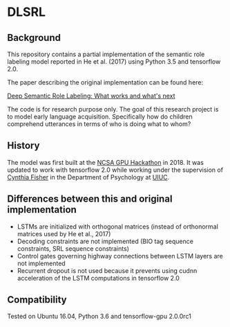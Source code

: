 # DLSRL

## Background

This repository contains a partial implementation of the semantic role labeling model reported in He et al. (2017) using Python 3.5 and tensorflow 2.0. 

The paper describing the original implementation can be found here: 

[Deep Semantic Role Labeling: What works and what's next](https://www.aclweb.org/anthology/P17-1044)

The code is for research purpose only. 
The goal of this research project is to model early language acquisition. 
Specifically how do children comprehend utterances in terms of who is doing what to whom?

## History

The model was first built at the [NCSA GPU Hackathon](https://bluewaters.ncsa.illinois.edu/bw-hackathon-2018) in 2018.
It was updated to work with tensorflow 2.0 while working under the supervision of [Cynthia Fisher](https://psychology.illinois.edu/directory/profile/clfishe)
in the Department of Psychology at [UIUC](https://psychology.illinois.edu/). 


## Differences between this and original implementation

* LSTMs are initialized with orthogonal matrices (instead of orthonormal matrices used by He et al., 2017)
* Decoding constraints are not implemented (BIO tag sequence constraints, SRL sequence constraints)
* Control gates governing highway connections between LSTM layers are not implemented
* Recurrent dropout is not used because it prevents using cudnn acceleration of the LSTM computations in tensorflow 2.0


## Compatibility

Tested on Ubuntu 16.04, Python 3.6 and tensorflow-gpu 2.0.0rc1